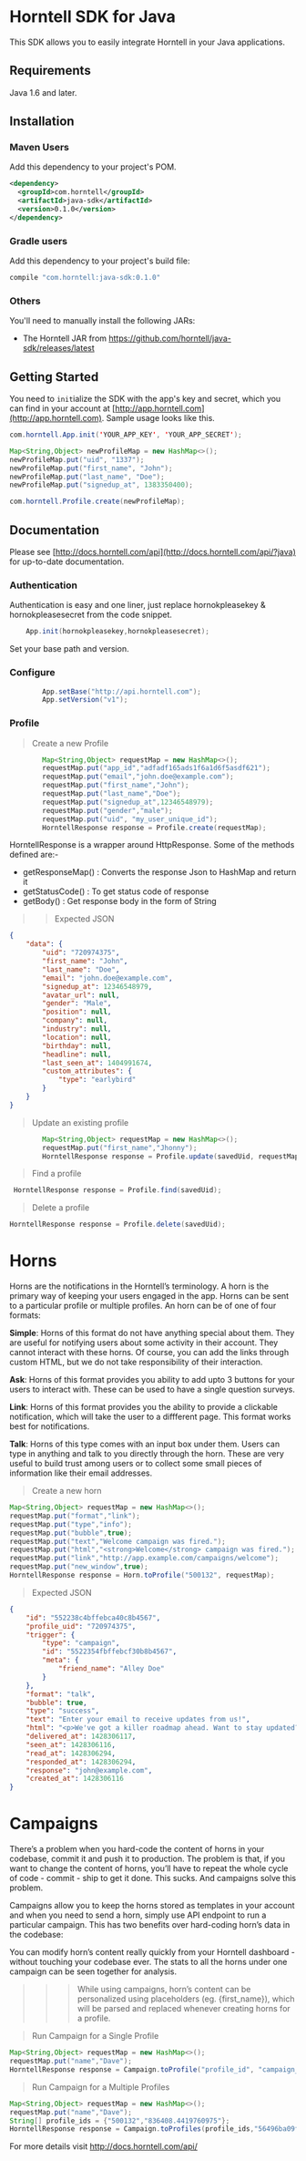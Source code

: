 Horntell SDK for Java
=====================

This SDK allows you to easily integrate Horntell in your Java applications.

## Requirements

Java 1.6 and later.

## Installation

### Maven Users

Add this dependency to your project's POM.

```xml
<dependency>
  <groupId>com.horntell</groupId>
  <artifactId>java-sdk</artifactId>
  <version>0.1.0</version>
</dependency>
```

### Gradle users

Add this dependency to your project's build file:

```groovy
compile "com.horntell:java-sdk:0.1.0"
```

### Others

You'll need to manually install the following JARs:

* The Horntell JAR from https://github.com/horntell/java-sdk/releases/latest

## Getting Started

You need to `init`ialize the SDK with the app's key and secret, which you can find in your account at [http://app.horntell.com](http://app.horntell.com). Sample usage looks like this.

```java
com.horntell.App.init('YOUR_APP_KEY', 'YOUR_APP_SECRET');

Map<String,Object> newProfileMap = new HashMap<>();
newProfileMap.put("uid", "1337");
newProfileMap.put("first_name", "John");
newProfileMap.put("last_name", "Doe");
newProfileMap.put("signedup_at", 1383350400);

com.horntell.Profile.create(newProfileMap);
```

## Documentation

Please see [http://docs.horntell.com/api](http://docs.horntell.com/api/?java) for up-to-date documentation.

### Authentication

Authentication is easy and one liner, just replace hornokpleasekey & hornokpleasesecret from the code snippet.

```java
	App.init(hornokpleasekey,hornokpleasesecret);
```
Set your base path and version.
### Configure
```java
        App.setBase("http://api.horntell.com");
        App.setVersion("v1");
```

### Profile
> Create a new Profile
```java
        Map<String,Object> requestMap = new HashMap<>();
        requestMap.put("app_id","adfadf165ads1f6a1d6f5asdf621");
        requestMap.put("email","john.doe@example.com");
        requestMap.put("first_name","John");
        requestMap.put("last_name","Doe");
        requestMap.put("signedup_at",12346548979);
        requestMap.put("gender","male");
        requestMap.put("uid", "my_user_unique_id");
        HorntellResponse response = Profile.create(requestMap);
```
HorntellResponse is a wrapper around HttpResponse. Some of the methods defined are:-
* getResponseMap() : Converts the response Json to HashMap and return it
* getStatusCode() : To get status code of response
* getBody() : Get response body in the form of String

>> Expected JSON
```json
{
    "data": {
        "uid": "720974375",
        "first_name": "John",
        "last_name": "Doe",
        "email": "john.doe@example.com",
        "signedup_at": 12346548979,
        "avatar_url": null,
        "gender": "Male",
        "position": null,
        "company": null,
        "industry": null,
        "location": null,
        "birthday": null,
        "headline": null,
        "last_seen_at": 1404991674,
        "custom_attributes": {
            "type": "earlybird"
        }
    }
}
```
> Update an existing profile

```java
        Map<String,Object> requestMap = new HashMap<>();
        requestMap.put("first_name","Jhonny");
        HorntellResponse response = Profile.update(savedUid, requestMap);
```

> Find a profile
```java
 HorntellResponse response = Profile.find(savedUid);
 ```
 > Delete a profile
 ```java
 HorntellResponse response = Profile.delete(savedUid);
 ```
 
 # Horns
 Horns are the notifications in the Horntell’s terminology. A horn is the primary way of keeping your users engaged in the app. Horns can be sent to a particular profile or multiple profiles. An horn can be of one of four formats:

**Simple**: Horns of this format do not have anything special about them. They are useful for notifying users about some activity in their account. They cannot interact with these horns. Of course, you can add the links through custom HTML, but we do not take responsibility of their interaction.

**Ask**: Horns of this format provides you ability to add upto 3 buttons for your users to interact with. These can be used to have a single question surveys.

**Link**: Horns of this format provides you the ability to provide a clickable notification, which will take the user to a diffferent page. This format works best for notifications.

**Talk**: Horns of this type comes with an input box under them. Users can type in anything and talk to you directly through the horn. These are very useful to build trust among users or to collect some small pieces of information like their email addresses.

> Create a new horn

```java
Map<String,Object> requestMap = new HashMap<>();
requestMap.put("format","link");
requestMap.put("type","info");
requestMap.put("bubble",true);
requestMap.put("text","Welcome campaign was fired.");
requestMap.put("html","<strong>Welcome</strong> campaign was fired.");
requestMap.put("link","http://app.example.com/campaigns/welcome");
requestMap.put("new_window",true);
HorntellResponse response = Horn.toProfile("500132", requestMap);
```
> Expected JSON

```json
{
    "id": "552238c4bffebca40c8b4567",
    "profile_uid": "720974375",
    "trigger": {
        "type": "campaign",
        "id": "5522354fbffebcf30b8b4567",
        "meta": {
            "friend_name": "Alley Doe"
        }
    },
    "format": "talk",
    "bubble": true,
    "type": "success",
    "text": "Enter your email to receive updates from us!",
    "html": "<p>We've got a killer roadmap ahead. Want to stay updated?</p><p>Your email address please?</p>",
    "delivered_at": 1428306117,
    "seen_at": 1428306116,
    "read_at": 1428306294,
    "responded_at": 1428306294,
    "response": "john@example.com",
    "created_at": 1428306116
}
```

# Campaigns

There’s a problem when you hard-code the content of horns in your codebase, commit it and push it to production. The problem is that, if you want to change the content of horns, you’ll have to repeat the whole cycle of code - commit - ship to get it done. This sucks. And campaigns solve this problem.

Campaigns allow you to keep the horns stored as templates in your account and when you need to send a horn, simply use API endpoint to run a particular campaign. This has two benefits over hard-coding horn’s data in the codebase:

You can modify horn’s content really quickly from your Horntell dashboard - without touching your codebase ever.
The stats to all the horns under one campaign can be seen together for analysis.

>>>  While using campaigns, horn’s content can be personalized using placeholders (eg. {first_name}), which will be parsed and replaced whenever creating horns for a profile.

> Run Campaign for a Single Profile
```java
Map<String,Object> requestMap = new HashMap<>();
requestMap.put("name","Dave");
HorntellResponse response = Campaign.toProfile("profile_id", "campaign_id", requestMap);
```
> Run Campaign for a Multiple Profiles

```java
Map<String,Object> requestMap = new HashMap<>();
requestMap.put("name","Dave");
String[] profile_ids = {"500132","836408.4419760975"};
HorntellResponse response = Campaign.toProfiles(profile_ids,"56496ba09f17f6ba348b4567", requestMap);
```

For more details visit http://docs.horntell.com/api/
 









